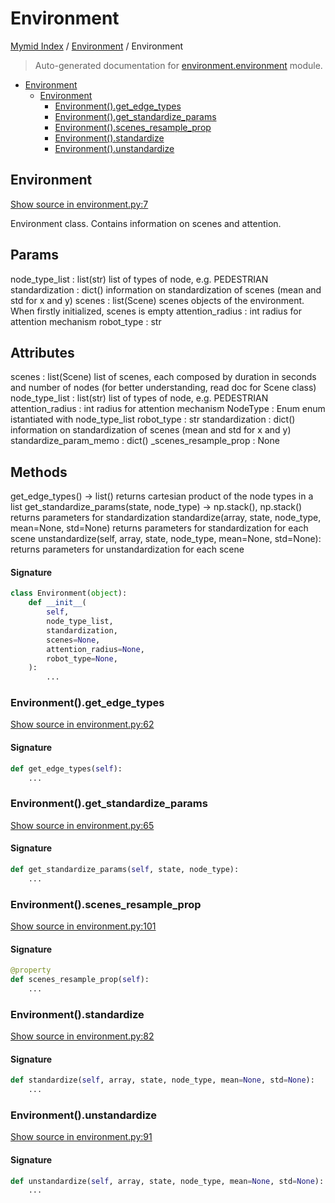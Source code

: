 # Environment

[Mymid Index](../README.md#mymid-index) /
[Environment](./index.md#environment) /
Environment

> Auto-generated documentation for [environment.environment](https://github.com/enricobu96/myMID/blob/main/environment/environment.py) module.

- [Environment](#environment)
  - [Environment](#environment-1)
    - [Environment().get_edge_types](#environment()get_edge_types)
    - [Environment().get_standardize_params](#environment()get_standardize_params)
    - [Environment().scenes_resample_prop](#environment()scenes_resample_prop)
    - [Environment().standardize](#environment()standardize)
    - [Environment().unstandardize](#environment()unstandardize)

## Environment

[Show source in environment.py:7](https://github.com/enricobu96/myMID/blob/main/environment/environment.py#L7)

Environment class. Contains information on scenes and attention.

Params
------
node_type_list : list(str)
    list of types of node, e.g. PEDESTRIAN
standardization : dict()
    information on standardization of scenes (mean and std for x and y)
scenes : list(Scene)
    scenes objects of the environment. When firstly initialized, scenes is empty
attention_radius : int
    radius for attention mechanism
robot_type : str

Attributes
----------
scenes : list(Scene)
    list of scenes, each composed by duration in seconds and number of nodes (for better understanding, read doc for Scene class)
node_type_list : list(str)
    list of types of node, e.g. PEDESTRIAN
attention_radius : int
    radius for attention mechanism
NodeType : Enum
    enum istantiated with node_type_list
robot_type : str
standardization : dict()
    information on standardization of scenes (mean and std for x and y)
standardize_param_memo : dict()
_scenes_resample_prop : None

Methods
-------
get_edge_types() -> list()
    returns cartesian product of the node types in a list
get_standardize_params(state, node_type) -> np.stack(), np.stack()
    returns parameters for standardization
standardize(array, state, node_type, mean=None, std=None)
    returns parameters for standardization for each scene
unstandardize(self, array, state, node_type, mean=None, std=None):
    returns parameters for unstandardization for each scene

#### Signature

```python
class Environment(object):
    def __init__(
        self,
        node_type_list,
        standardization,
        scenes=None,
        attention_radius=None,
        robot_type=None,
    ):
        ...
```

### Environment().get_edge_types

[Show source in environment.py:62](https://github.com/enricobu96/myMID/blob/main/environment/environment.py#L62)

#### Signature

```python
def get_edge_types(self):
    ...
```

### Environment().get_standardize_params

[Show source in environment.py:65](https://github.com/enricobu96/myMID/blob/main/environment/environment.py#L65)

#### Signature

```python
def get_standardize_params(self, state, node_type):
    ...
```

### Environment().scenes_resample_prop

[Show source in environment.py:101](https://github.com/enricobu96/myMID/blob/main/environment/environment.py#L101)

#### Signature

```python
@property
def scenes_resample_prop(self):
    ...
```

### Environment().standardize

[Show source in environment.py:82](https://github.com/enricobu96/myMID/blob/main/environment/environment.py#L82)

#### Signature

```python
def standardize(self, array, state, node_type, mean=None, std=None):
    ...
```

### Environment().unstandardize

[Show source in environment.py:91](https://github.com/enricobu96/myMID/blob/main/environment/environment.py#L91)

#### Signature

```python
def unstandardize(self, array, state, node_type, mean=None, std=None):
    ...
```


